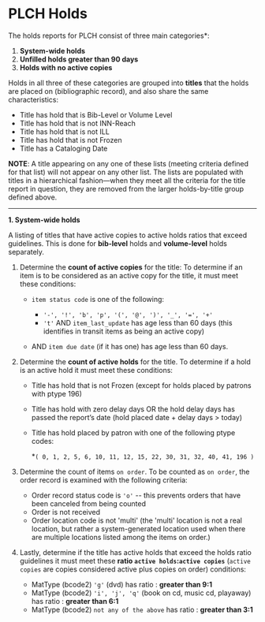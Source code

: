 # PLCH Holds

The holds reports for PLCH consist of three main categories*:

1. **System-wide holds**
1. **Unfilled holds greater than 90 days**
1. **Holds with no active copies**

Holds in all three of these categories are grouped into **titles** that the holds are placed on (bibliographic record), and also share the same characteristics:
  * Title has hold that is Bib-Level or Volume Level
  * Title has hold that is not INN-Reach
  * Title has hold that is not ILL
  * Title has hold that is not Frozen
  * Title has a Cataloging Date

**NOTE**: A title appearing on any one of these lists (meeting criteria defined for that list) will not appear on any other list. The lists are populated with titles in a hierarchical fashion—when they meet all the criteria for the title report in question, they are removed from the larger holds-by-title group defined above.

---

**1. System-wide holds**

A listing of titles that have active copies to active holds ratios that exceed guidelines. This is done for **bib-level** holds and **volume-level** holds separately.

1. Determine the **count of active copies** for the title: To determine if an item is to be considered as an active copy for the title, it must meet these conditions:

   * `item status code` is one of the following:
      * `'-', '!', 'b', 'p', '(', '@', ')', '_', '=', '+'`
      * `'t'`  AND `item_last_update` has age less than 60 days (this identifies in transit items as being an active copy)
   
   * AND `item due date` (if it has one) has age less than 60 days.
   
1. Determine the **count of active holds** for the title. To determine if a hold is an active hold it must meet these conditions:

   * Title has hold that is not Frozen (except for holds placed by patrons with ptype 196)
   * Title has hold with zero delay days OR the hold delay days has passed the report’s date (hold placed date + delay days > today)
   * Title has hold placed by patron with one of the following ptype codes: 
      
      *`( 0, 1, 2, 5, 6, 10, 11, 12, 15, 22, 30, 31, 32, 40, 41, 196 )`
  
1. Determine the count of items ```on order```. To be counted as `on order`, the order record is examined with the following criteria:

   * Order record status code is `'o'` -- this prevents orders that have been canceled from being counted
   * Order is not received
   * Order location code is not 'multi' (the 'multi' location is not a real location, but rather a system-generated location used when there are multiple locations listed among the items on order.)

1. Lastly, determine if the title has active holds that exceed the holds ratio guidelines it must meet these **ratio ```active holds```:```active copies```** (`active copies` are copies considered active plus copies on order) conditions:
   * MatType (bcode2) `'g'` (dvd) has ratio : **greater than 9:1**
   * MatType (bcode2) `'i', 'j', 'q'` (book on cd, music cd, playaway) has ratio : **greater than 6:1**
   * MatType (bcode2) `not any of the above` has ratio : **greater than 3:1**  

